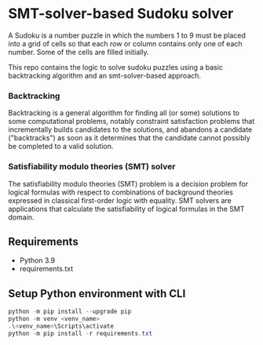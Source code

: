 # SMT-solver-based Sudoku solver 

A Sudoku is a number puzzle in which the numbers 1 to 9 must be placed into a grid of cells
so that each row or column contains only one of each number. 
Some of the cells are filled initially.

This repo contains the logic to solve sudoku puzzles using a basic backtracking algorithm
and an smt-solver-based approach. 

### Backtracking
Backtracking is a general algorithm for finding all (or some) solutions to some computational 
problems, notably constraint satisfaction problems 
that incrementally builds candidates to the solutions, and abandons a candidate ("backtracks") 
as soon as it determines that the candidate cannot possibly be completed to a valid solution.

### Satisfiability modulo theories (SMT) solver
The satisfiability modulo theories (SMT) problem is a decision problem for logical formulas
with respect to combinations of background theories expressed in classical first-order logic with equality.
SMT solvers are applications that calculate the satisfiability of logical formulas in the SMT domain. 

## Requirements 

- Python 3.9
- requirements.txt

## Setup Python environment with CLI

```powershell
python -m pip install --upgrade pip
python -m venv <venv_name>
.\<venv_name>\Scripts\activate
python -m pip install -r requirements.txt
```
